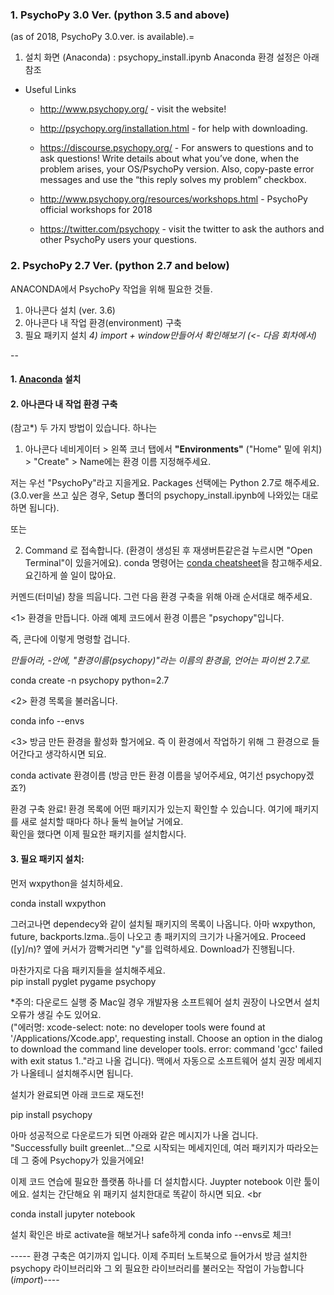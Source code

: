 ### 1. PsychoPy 3.0 Ver. (python 3.5 and above)
(as of 2018, PsychoPy 3.0.ver. is available).= 

1. 설치 화면 (Anaconda) : psychopy_install.ipynb
    Anaconda 환경 설정은 아래 참조 

- Useful Links
  - http://www.psychopy.org/ - visit the website!

  - http://psychopy.org/installation.html - for help with downloading.

  - https://discourse.psychopy.org/ - For answers to questions and to ask questions! Write details about what you’ve done, when the problem arises, your OS/PsychoPy version. Also, copy-paste error messages and use the “this reply solves my problem” checkbox.

  - http://www.psychopy.org/resources/workshops.html - PsychoPy official workshops for 2018

  - https://twitter.com/psychopy - visit the twitter to ask the authors and other PsychoPy users your questions.


### 2. PsychoPy 2.7 Ver. (python 2.7 and below)

ANACONDA에서 PsychoPy 작업을 위해 필요한 것들. 

1) 아나콘다 설치 (ver. 3.6)
2) 아나콘다 내 작업 환경(environment) 구축
3) 필요 패키지 설치
_4) import + window만들어서 확인해보기 (<- 다음 회차에서)_

-- 

#### 1. [Anaconda](Anaconda.com) 설치

#### 2. 아나콘다 내 작업 환경 구축

(참고*) 두 가지 방법이 있습니다. 하나는 
  
  1) 아나콘다 네비게이터 > 왼쪽 코너 탭에서 **"Environments"** ("Home" 밑에 위치) > "Create" > Name에는 환경 이름 지정해주세요. <br>
  
  저는 우선 "PsychoPy"라고 지을게요. Packages 선택에는 Python 2.7로 해주세요. (3.0.ver을 쓰고 싶은 경우, Setup 폴더의 psychopy_install.ipynb에 나와있는 대로 하면 됩니다). 
  
  또는 

  
  2) Command 로 접속합니다. (환경이 생성된 후 재생버튼같은걸 누르시면 "Open Terminal"이 있을거에요).
  conda 명령어는 [conda cheatsheet](https://conda.io/docs/_downloads/conda-cheatsheet.pdf)을 참고해주세요. 요긴하게 쓸 일이 많아요.
 
 커멘드(터미널) 창을 띄웁니다. 그런 다음 환경 구축을 위해 아래 순서대로 해주세요. <br>
 
 <1> 환경을 만듭니다. 아래 예제 코드에서 환경 이름은 "psychopy"입니다. <br>
 
 즉, 콘다에 이렇게 명령할 겁니다.<br>
 
 _만들어라, -안에, "환경이름(psychopy)"라는 이름의 환경을, 언어는 파이썬 2.7로._ <br>
 
 conda create -n psychopy python=2.7 <br>
 
 <2> 환경 목록을 불러옵니다.  <br>
  
  conda info --envs
  
 <3> 방금 만든 환경을 활성화 할거에요. 즉 이 환경에서 작업하기 위해 그 환경으로 들어간다고 생각하시면 되요. <br>
 
 conda activate 환경이름 (방금 만든 환경 이름을 넣어주세요, 여기선 psychopy겠죠?)<br>
  
  환경 구축 완료! 환경 목록에 어떤 패키지가 있는지 확인할 수 있습니다. 여기에 패키지를 새로 설치할 때마다 하나 둘씩 늘어날 거에요. <br>
 확인을 했다면 이제 필요한 패키지를 설치합시다. <br>
  
 #### 3. 필요 패키지 설치: 
 먼저 wxpython을 설치하세요.<br>
 
 conda install wxpython <br>
 
 그러고나면 dependecy와 같이 설치될 패키지의 목록이 나옵니다. 아마 wxpython, future, backports.lzma..등이 나오고 총 패키지의
 크기가 나올거에요. Proceed ([y]/n)? 옆에 커서가 깜빡거리면 "y"를 입력하세요. Download가 진행됩니다. <br>
 
 마찬가지로 다음 패키지들을 설치해주세요.<br>
 pip install pyglet pygame psychopy <br>
 
 *주의: 다운로드 실행 중 Mac일 경우 개발자용 소프트웨어 설치 권장이 나오면서 설치 오류가 생길 수도 있어요. <br>
 ("에러명:  xcode-select: note: no developer tools were found at '/Applications/Xcode.app', requesting install. Choose an option in the dialog to download the command line developer tools.
  error: command 'gcc' failed with exit status 1.."라고 나올 겁니다). 
  맥에서 자동으로 소프트웨어 설치 권장 메세지가 나올테니 설치해주시면 됩니다. <br> 
  
  설치가 완료되면 아래 코드로 재도전!<br>
  
  pip install psychopy <br>
  
  아마 성공적으로 다운로드가 되면 아래와 같은 메시지가 나올 겁니다. <br>
  "Successfully built greenlet..."으로 시작되는 메세지인데, 여러 패키지가 따라오는데 그 중에 Psychopy가 있을거에요!<br>

이제 코드 연습에 필요한 플랫폼 하나를 더 설치합시다. Juypter notebook 이란 툴이에요. 설치는 간단해요 위 패키지 설치한대로 똑같이 하시면 되요. <br

conda install jupyter notebook

설치 확인은 바로 activate을 해보거나 safe하게 conda info --envs로 체크!

----- 환경 구축은 여기까지 입니다. 이제 주피터 노트북으로 들어가서 방금 설치한 psychopy 라이브러리와 그 외 필요한 라이브러리를 불러오는 작업이 가능합니다(_import_)---- 

